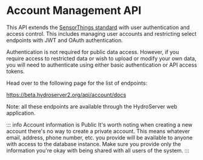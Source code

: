 # Account Management API

This API extends the [SensorThings standard](/guide/sensor-things.md) with user authentication and access control. This includes managing user accounts and restricting select endpoints with JWT and OAuth authentication.

Authentication is not required for public data access. However, if you require access to restricted data or wish to upload or modify your own data, you will need to authenticate using either basic authentication or API access tokens.

Head over to the following page for the list of endpoints:

https://beta.hydroserver2.org/api/account/docs

Note: all these endpoints are available through the HydroServer web application.

::: info Account information is Public
It's worth noting when creating a new account there's no way to create a private account. This means whatever email, address, phone number, etc. you provide will be available to anyone with access to the database instance. Make sure you provide only the information you're okay with being shared with all users of the system.
:::
